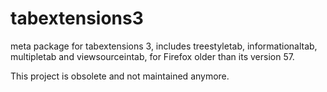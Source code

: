 # tabextensions3
meta package for tabextensions 3, includes treestyletab, informationaltab, multipletab and viewsourceintab, for Firefox older than its version 57.

This project is obsolete and not maintained anymore.
